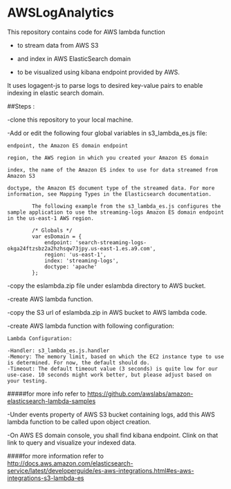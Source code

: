 # AWSLogAnalytics

This repository contains code for AWS lambda function 

- to stream data from AWS S3 

- and index in AWS ElasticSearch domain 

- to be visualized using kibana endpoint provided by AWS.


It uses logagent-js to parse logs to desired key-value pairs to enable indexing in elastic search domain.


##Steps :

-clone this repository to your local machine.

-Add or edit the following four global variables in s3_lambda_es.js file:

    endpoint, the Amazon ES domain endpoint

    region, the AWS region in which you created your Amazon ES domain

    index, the name of the Amazon ES index to use for data streamed from Amazon S3

    doctype, the Amazon ES document type of the streamed data. For more information, see Mapping Types in the Elasticsearch documentation.

            The following example from the s3_lambda_es.js configures the sample application to use the streaming-logs Amazon ES domain endpoint in the us-east-1 AWS region.
            
            /* Globals */
            var esDomain = {
                endpoint: 'search-streaming-logs-okga24ftzsbz2a2hzhsqw73jpy.us-east-1.es.a9.com',
                region: 'us-east-1',
                index: 'streaming-logs',
                doctype: 'apache'
            };
            
-copy the eslambda.zip file under eslambda directory to AWS bucket.

-create AWS lambda function.

-copy the S3 url of eslambda.zip in AWS bucket to AWS lambda code.

-create AWS lambda function with following configuration:

    Lambda Configuration:

    -Handler: s3_lambda_es.js.handler
    -Memory: The memory limit, based on which the EC2 instance type to use is determined. For now, the default should do.
    -Timeout: The default timeout value (3 seconds) is quite low for our use-case. 10 seconds might work better, but please adjust based on your testing.
 
 #####for more info refer to https://github.com/awslabs/amazon-elasticsearch-lambda-samples
 
 -Under events property of AWS S3 bucket containing logs, add this AWS lambda function to be called upon object creation.
 
 -On AWS ES domain console, you shall find kibana endpoint. Clink on that link to query and visualize your indexed data.

####for more information refer to http://docs.aws.amazon.com/elasticsearch-service/latest/developerguide/es-aws-integrations.html#es-aws-integrations-s3-lambda-es
